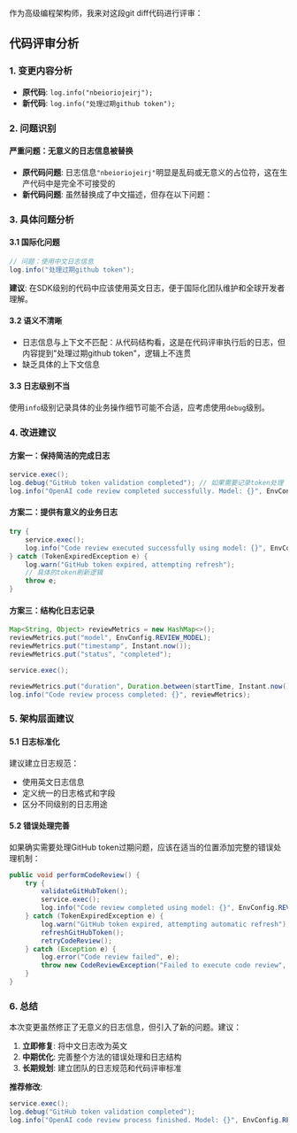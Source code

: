 作为高级编程架构师，我来对这段git diff代码进行评审：

## 代码评审分析

### 1. 变更内容分析
- **原代码**: `log.info("nbeioriojeirj");`
- **新代码**: `log.info("处理过期github token");`

### 2. 问题识别

#### 严重问题：无意义的日志信息被替换
- **原代码问题**: 日志信息`"nbeioriojeirj"`明显是乱码或无意义的占位符，这在生产代码中是完全不可接受的
- **新代码问题**: 虽然替换成了中文描述，但存在以下问题：

### 3. 具体问题分析

#### 3.1 国际化问题
```java
// 问题：使用中文日志信息
log.info("处理过期github token");
```
**建议**: 在SDK级别的代码中应该使用英文日志，便于国际化团队维护和全球开发者理解。

#### 3.2 语义不清晰
- 日志信息与上下文不匹配：从代码结构看，这是在代码评审执行后的日志，但内容提到"处理过期github token"，逻辑上不连贯
- 缺乏具体的上下文信息

#### 3.3 日志级别不当
使用`info`级别记录具体的业务操作细节可能不合适，应考虑使用`debug`级别。

### 4. 改进建议

#### 方案一：保持简洁的完成日志
```java
service.exec();
log.debug("GitHub token validation completed"); // 如果需要记录token处理
log.info("OpenAI code review completed successfully. Model: {}", EnvConfig.REVIEW_MODEL);
```

#### 方案二：提供有意义的业务日志
```java
try {
    service.exec();
    log.info("Code review executed successfully using model: {}", EnvConfig.REVIEW_MODEL);
} catch (TokenExpiredException e) {
    log.warn("GitHub token expired, attempting refresh");
    // 具体的token刷新逻辑
    throw e;
}
```

#### 方案三：结构化日志记录
```java
Map<String, Object> reviewMetrics = new HashMap<>();
reviewMetrics.put("model", EnvConfig.REVIEW_MODEL);
reviewMetrics.put("timestamp", Instant.now());
reviewMetrics.put("status", "completed");

service.exec();

reviewMetrics.put("duration", Duration.between(startTime, Instant.now()));
log.info("Code review process completed: {}", reviewMetrics);
```

### 5. 架构层面建议

#### 5.1 日志标准化
建议建立日志规范：
- 使用英文日志信息
- 定义统一的日志格式和字段
- 区分不同级别的日志用途

#### 5.2 错误处理完善
如果确实需要处理GitHub token过期问题，应该在适当的位置添加完整的错误处理机制：

```java
public void performCodeReview() {
    try {
        validateGitHubToken();
        service.exec();
        log.info("Code review completed using model: {}", EnvConfig.REVIEW_MODEL);
    } catch (TokenExpiredException e) {
        log.warn("GitHub token expired, attempting automatic refresh");
        refreshGitHubToken();
        retryCodeReview();
    } catch (Exception e) {
        log.error("Code review failed", e);
        throw new CodeReviewException("Failed to execute code review", e);
    }
}
```

### 6. 总结
本次变更虽然修正了无意义的日志信息，但引入了新的问题。建议：
1. **立即修复**: 将中文日志改为英文
2. **中期优化**: 完善整个方法的错误处理和日志结构
3. **长期规划**: 建立团队的日志规范和代码评审标准

**推荐修改**:
```java
service.exec();
log.debug("GitHub token validation completed");
log.info("OpenAI code review process finished. Model: {}", EnvConfig.REVIEW_MODEL);
```